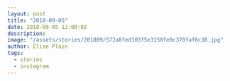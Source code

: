 ```yaml
---
layout: post
title: "2018-09-05"
date: 2018-09-05 12:00:02
description: 
image: "/assets/stories/201809/572a8fed103f5e3150fe0c370faf6c38.jpg"
author: Elise Plain
tags: 
  - stories
  - instagram
---
```



<p></p>
